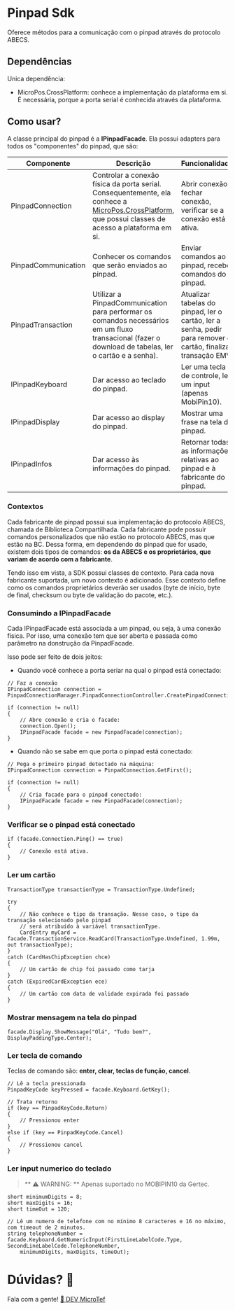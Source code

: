 # Pinpad Sdk

Oferece métodos para a comunicação com o pinpad através do protocolo ABECS.

## Dependências

Unica dependência:
- MicroPos.CrossPlatform: conhece a implementação da plataforma em si. É necessária, porque a porta serial é conhecida através da plataforma.

## Como usar?

A classe principal do pinpad é a **IPinpadFacade**. Ela possui adapters para todos os "componentes" do pinpad, que são:

Componente | Descrição | Funcionalidade
--- | --- | ---
PinpadConnection | Controlar a conexão física da porta serial. Consequentemente, ela conhece a [MicroPos.CrossPlatform](https://bitbucket.org/stonepayments/micropos-crossplatform), que possui classes de acesso a plataforma em si. | Abrir conexão, fechar conexão, verificar se a conexão está ativa.
PinpadCommunication | Conhecer os comandos que serão enviados ao pinpad. | Enviar comandos ao pinpad, receber comandos do pinpad.
PinpadTransaction | Utilizar a PinpadCommunication para performar os comandos necessários em um fluxo transacional (fazer o download de tabelas, ler o cartão e a senha). | Atualizar tabelas do pinpad, ler o cartão, ler a senha, pedir para remover o cartão, finalizar transação EMV.
IPinpadKeyboard | Dar acesso ao teclado do pinpad. | Ler uma tecla de controle, ler um input (apenas MobiPin10).
IPinpadDisplay | Dar acesso ao display do pinpad. | Mostrar uma frase na tela do pinpad.
IPinpadInfos | Dar acesso às informações do pinpad. | Retornar todas as informações relativas ao pinpad e à fabricante do pinpad.

### Contextos

Cada fabricante de pinpad possui sua implementação do protocolo ABECS, chamada de Biblioteca Compartilhada. Cada fabricante pode possuir comandos personalizados que não estão no protocolo ABECS, mas que estão na BC. Dessa forma, em dependendo do pinpad que for usado, existem dois tipos de comandos: **os da ABECS e os proprietários, que variam de acordo com a fabricante**.

Tendo isso em vista, a SDK possui classes de contexto. Para cada nova fabricante suportada, um novo contexto é adicionado. Esse contexto define como os comandos proprietários deverão ser usados (byte de início, byte de final, checksum ou byte de validação do pacote, etc.).

### Consumindo a IPinpadFacade

Cada IPinpadFacade está associada a um pinpad, ou seja, à uma conexão física. Por isso, uma conexão tem que ser aberta e passada como parâmetro na donstrução da PinpadFacade.

Isso pode ser feito de dois jeitos:

- Quando você conhece a porta seriar na qual o pinpad está conectado:

```
// Faz a conexão
IPinpadConnection connection = PinpadConnectionManager.PinpadConnectionController.CreatePinpadConnection(portName);

if (connection != null)
{
    // Abre conexão e cria o facade:
    connection.Open();
    IPinpadFacade facade = new PinpadFacade(connection);
}
```

- Quando não se sabe em que porta o pinpad está conectado:

```
// Pega o primeiro pinpad detectado na máquina:
IPinpadConnection connection = PinpadConnection.GetFirst();

if (connection != null)
{
    // Cria facade para o pinpad conectado:
    IPinpadFacade facade = new PinpadFacade(connection);
}
```

### Verificar se o pinpad está conectado

```
if (facade.Connection.Ping() == true)
{
    // Conexão está ativa.
}
```

### Ler um cartão

```
TransactionType transactionType = TransactionType.Undefined;

try 
{
    // Não conhece o tipo da transação. Nesse caso, o tipo da transação selecionado pelo pinpad
    // será atribuído à variável transactionType.
    CardEntry myCard = facade.TransactionService.ReadCard(TransactionType.Undefined, 1.99m, out transactionType);
}
catch (CardHasChipException chce)
{
    // Um cartão de chip foi passado como tarja
}
catch (ExpiredCardException ece)
{
    // Um cartão com data de validade expirada foi passado
}
```

### Mostrar mensagem na tela do pinpad

```
facade.Display.ShowMessage("Olá", "Tudo bem?", DisplayPaddingType.Center);
```

### Ler tecla de comando

Teclas de comando são: **enter, clear, teclas de função, cancel**.

```
// Lê a tecla pressionada
PinpadKeyCode keyPressed = facade.Keyboard.GetKey();

// Trata retorno
if (key == PinpadKeyCode.Return)
{
    // Pressionou enter
}
else if (key == PinpadKeyCode.Cancel)
{
    // Pressionou cancel
}
```

### Ler input numerico do teclado

> ** :warning: WARNING: ** Apenas suportado no MOBIPIN10 da Gertec.

```
short minimumDigits = 8;
short maxDigits = 16;
short timeOut = 120;

// Lê um numero de telefone com no mínimo 8 caracteres e 16 no máximo, com timeout de 2 minutos.
string telephoneNumber = facade.Keyboard.GetNumericInput(FirstLineLabelCode.Type, SecondLineLabelCode.TelephoneNumber,
    minimumDigits, maxDigits, timeOut);
```

# Dúvidas? :octopus:

Fala com a gente! [:green_heart: DEV MicroTef](mailto:devmicrotef@stone.com.br)
